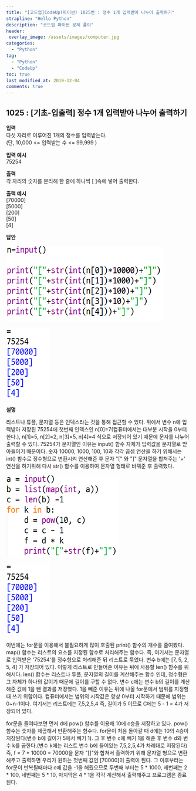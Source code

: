 ```yaml
---
title: "[코드업]CodeUp(파이썬) 1025번 : 정수 1개 입력받아 나누어 출력하기"
strapline: "Hello Python"
description: "코드업 파이썬 문제 풀이"
header:
 overlay_image: /assets/images/computer.jpg
categories:
  - "Python"
tag:
  - "Python"
  - "CodeUp"
toc: true
last_modified_at: 2019-12-04
comments: true
---
```


## 1025 : [기초-입출력] 정수 1개 입력받아 나누어 출력하기


**입력**<br>
다섯 자리로 이루어진 1개의 정수를 입력받는다.<br>
(단, 10,000 <= 입력받는 수 <= 99,999 )

**입력 예시**<br>
75254

**출력**<br>
각 자리의 숫자를 분리해 한 줄에 하나씩 [ ]속에 넣어 출력한다.

**출력 예시**<br>
[70000]<br>
[5000]<br>
[200]<br>
[50]<br>
[4]


**답안**<br>

![a1025](/assets/images/1025-1.jpg)<br>

![a1025](/assets/images/1025-2.jpg)


**설명**

리스트나 튜플, 문자열 등은 인덱스라는 것을 통해 접근할 수 있다. 위에서 변수 n에 입력받아 저장된 75254에 첫번째 인덱스인 n[0]=7(컴퓨터에서는 대부분 시작을 0부터 한다.), n[1]=5, n[2]=2, n[3]=5, n[4]=4 식으로 저장되어 있기 때문에 문자를 나누어 출력할 수 있다. 75254가 문자열인 이유는 input() 함수 자체가 입력값을 문자열로 받아들이기 때문이다. 숫자 10000, 1000, 100, 10과 각각 곱셈 연산을 하기 위해서는 int() 함수로 정수형으로 변환시켜 연산해준 후 문자 "[" 와 "]" 문자열을 합쳐주는 '+' 연산을 하기위해 다시 str() 함수를 이용하여 문자열 형태로 바꿔준 후 출력했다.

![a1025](/assets/images/1025-3.jpg)<br>

![a1025](/assets/images/1025-2.jpg)

이번에는 for문을 이용해서 불필요하게 많이 호출된 print() 함수의 개수를 줄여봤다.
map() 함수는 리스트의 요소를 지정된 함수로 처리해주는 함수다. 즉, 여기서는 문자열로 입력받은 '75254'를 정수형으로 처리해준 뒤 리스트로 묶었다. 변수 b에는 [7, 5, 2, 5, 4] 가 저장되어 있다. 이렇게 리스트로 만들어준 이유는 뒤에 사용할 len() 함수를 위해서다. len() 함수는 리스트나 튜플, 문자열의 길이를 계산해주는 함수 인데, 정수형은 그 자체가 하나의 값이기 때문에 길이를 구할 수 없다. 변수 c에는 변수 b의 길이를 계산해준 값에 1을 뺀 결과를 저장했다. 1을 빼준 이유는 뒤에 나올 for문에서 범위를 지정할 때 쓰기 위함이다. 컴퓨터에서는 범위의 시작값은 항상 0부터 시작하기 때문에 범위는 0~n-1이다. 여기서는 리스트에는 7,5,2,5,4 즉, 길이가 5 이므로 C에는 5 - 1 = 4가 저장되어 있다.

for문을 들여다보면 먼저 d에 pow() 함수를 이용해 10에 c승을 저장하고 있다. pow() 함수는 숫자를 제곱해서 반환해주는 함수다. for문이 처음 돌아갈 때 d에는 10의 4승이 저장된다(변수 b에 길이가 5에서 빼기 1). 그 후 변수 c에 빼기 1을 해준 후 변수 d와 변수 k를 곱한다.(변수 k에는 리스트 변수 b에 들어있는 7,5,2,5,4가 차례대로 저장된다) 즉, f = 7 * 10000 = 70000을 문자 "[]"와 합쳐서 출력하기 위해 문자열 형으로 변환해주고 출력하면 우리가 원하는 첫번째 값인 [70000]이 출력이 된다. 그 이후부터는 for문이 반복될때마다 c에 값을 -1을 해줬으므로 두번째 부터는 5 * 1000, 세번째는 2 * 100, 네번째는 5 * 10, 마지막은 4 * 1을 각각 계산해서 출력해주고 프로그램은 종료된다. 